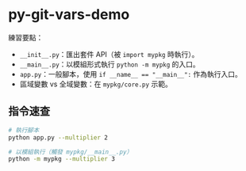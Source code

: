 # py-git-vars-demo

練習要點：
- `__init__.py`：匯出套件 API（被 `import mypkg` 時執行）。
- `__main__.py`：以模組形式執行 `python -m mypkg` 的入口。
- `app.py`：一般腳本，使用 `if __name__ == "__main__":` 作為執行入口。
- 區域變數 vs 全域變數：在 `mypkg/core.py` 示範。

## 指令速查
```bash
# 執行腳本
python app.py --multiplier 2

# 以模組執行（觸發 mypkg/__main__.py）
python -m mypkg --multiplier 3
```
